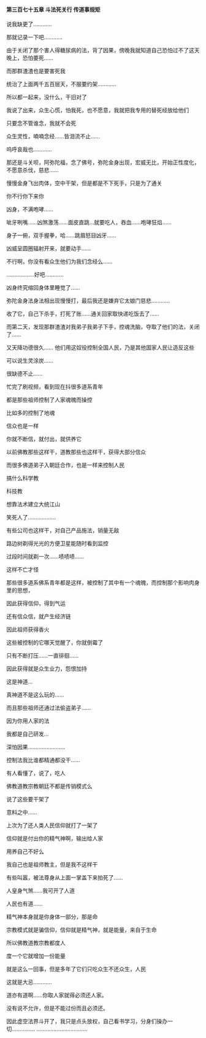#### 第三百七十五章 斗法死关行 传道事规矩

说我缺更了…………

那就记录一下吧…………


由于关闭了那个害人得糖尿病的法，背了因果，傍晚我就知道自己恐怕过不了这天晚上，恐怕要死……

而那群渣渣也是要害死我

统治了上面两千五百层天，不服要约架…………


所以都一起来，没什么，干旧对了

我说了出来，众生心慌，怕我死，也不愿意，我就把我专用的替死经放给他们

只要念不管谁念，我就不会死

众生灵性，喃喃念经……皆泪流不止……

呜呼哀哉也…………

那还是斗关呗，阿弥陀福，念了佛号，弥陀金身出现，宏威无比，开始正性度化，不愿意杀伐，慈悲……

慢慢金身飞出肉体，空中干架，但是都是不下死手，只是为了通关

你不行你下来你

凶身，不满咆哮……

呲牙咧嘴……凶煞激荡……面皮直跳…就要吃人，吞血……咆哮狂焰……

身子一俯，双手握拳，哈……跳眉怒目凶牙……

凶威呈圆圈辐射开来，就要动手……

不行啊，你没有看众生他们为我们念经么……

………………好吧…………

凶身终究缩回身体里睡觉了……

弥陀金身法身法相出现慢慢打，最后我还是嫌弃它太娘门慈悲…………

收了它，自己下杀手，打死了账……通关回家取快递吃饭去了……


而第二天，发现那群渣渣对我弟子我弟子下手，控魂洗脑，夺取了他们的法，关闭了……

又天降功德很久……
他们用这奴役控制全国人民，乃是其他国家人民让造反这些

可以说生灵涂炭……

很缺德不止……

忙完了刷视频，看到现在抖很多道系青年

都是那些祖师控制了人家魂魄而操控

比如多的控制了地魂

信众也是一样

你就不断信，就付出，就供养它

以前佛教那些这样干，道教那些也这样干，获得大部分信众

而很多佛道弟子入朝廷合作，也是一样来控制人民

搞什么科学教

科技教

想靠法术建立大统江山

笑死人了………………

有些公司也这样干，对自己产品施法，销量无敌

路边树剃得光光的方便卫星能随时看到监控

过段时间就剃一次……啧啧啧……

这样不亡才怪

那些很多道系佛系青年都是这样，被控制了其中有一个魂魄，而控制那个影响肉身里的思想，

因此获得信仰，得到气运

还有信众信，就产生经济链

因此祖师获得香火

这些被控制的它哪天觉醒了，你就倒霉了

只有不断打压……一直徘徊……

因此获得就是众生业力，怨恨加持

这是神道…

真神道不是这么玩的……

而且那些祖师还通过法偷盗弟子……

因为你用人家的法

我都是自己研发…

深怕因果……………………

控制法我比谁都精通都没干……

有人看懂了，说了，吃人

佛教道教宗教朝廷不都是传销模式么

说了这些要干架了

意料之中……

上次为了还人类人民信仰就打了一架了

信仰就是付出你的精气神啊，输出给人家

用养自己不好么

我自己也是祖师教主，但是我不这样干

有些叫嚣，被法尊身从上面一掌盖下来拍死了……

人皇身气煞……我可开了人道

人民也有道……

精气神本身就是你身体一部分，那是命

宗教模式就是骗信仰，信仰就是精气神，就是能量，来自于生命

所以佛教道教宗教都度人

度一个它就增加一份能量

就是这么一回事，但是多年了它们只吃众生不还众生，人民

这就是大忌…………

道亦有道啊……你取人家就得必须还人家。


没有说不允许，但是不能过份而且必须还。

因此虚空法界斗开了，我只是点头放权，自己看书学习，分身们操办一切……………
……………………………

